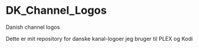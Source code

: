 # DK_Channel_Logos
Danish channel logos

Dette er mit repository for danske kanal-logoer jeg bruger til PLEX og Kodi
